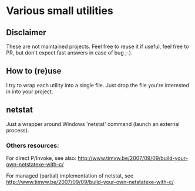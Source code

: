 # Various small utilities

## Disclaimer

These are not maintained projects.
Feel free to reuse it if useful, feel free to PR, but don't expect fast answers in case of bug ;-).

## How to (re)use

I try to wrap each utility into a single file. Just drop the file you're interested in into your project.

## netstat

Just a wrapper around Windows 'netstat' command (launch an external process).

### Others resources:

For direct P/Invoke, see also: http://www.timvw.be/2007/09/09/build-your-own-netstatexe-with-c/

For managed (partial) implementation of netstat, see http://www.timvw.be/2007/09/09/build-your-own-netstatexe-with-c/

 